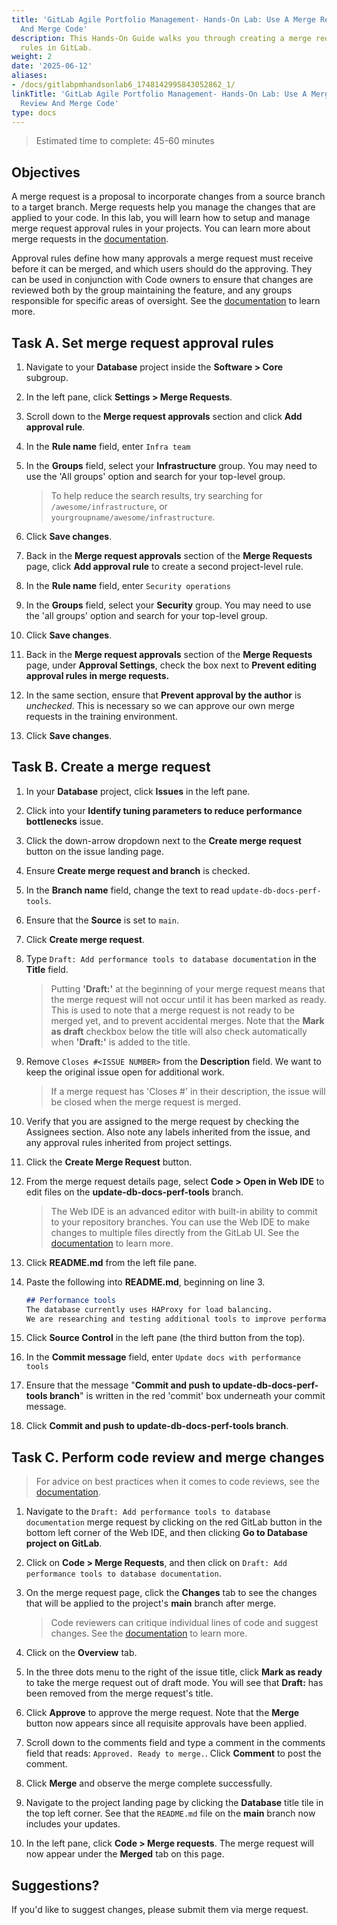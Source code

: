 ```yaml
---
title: 'GitLab Agile Portfolio Management- Hands-On Lab: Use A Merge Request To Review
  And Merge Code'
description: This Hands-On Guide walks you through creating a merge request and approval
  rules in GitLab.
weight: 2
date: '2025-06-12'
aliases:
- /docs/gitlabpmhandsonlab6_1748142995843052862_1/
linkTitle: 'GitLab Agile Portfolio Management- Hands-On Lab: Use A Merge Request To
  Review And Merge Code'
type: docs
---
```


> Estimated time to complete: 45-60 minutes

## Objectives

A merge request is a proposal to incorporate changes from a source branch to a target branch. Merge requests help you manage the changes that are applied to your code. In this lab, you will learn how to setup and manage merge request approval rules in your projects. You can learn more about merge requests in the [documentation](https://docs.gitlab.com/ee/user/project/merge_requests/).

Approval rules define how many approvals a merge request must receive before it can be merged, and which users should do the approving. They can be used in conjunction with Code owners to ensure that changes are reviewed both by the group maintaining the feature, and any groups responsible for specific areas of oversight. See the [documentation](https://docs.gitlab.com/ee/user/project/merge_requests/approvals/rules.html) to learn more.

## Task A. Set merge request approval rules

1. Navigate to your **Database** project inside the **Software > Core** subgroup.

1. In the left pane, click **Settings > Merge Requests**.

1. Scroll down to the **Merge request approvals** section and click **Add approval rule**.

1. In the **Rule name** field, enter `Infra team`

1. In the **Groups** field, select your **Infrastructure** group. You may need to use the 'All groups' option and search for your top-level group.

    > To help reduce the search results, try searching for `/awesome/infrastructure`, or `yourgroupname/awesome/infrastructure`.

1. Click **Save changes**.

1. Back in the **Merge request approvals** section of the **Merge Requests** page, click **Add approval rule** to create a second project-level rule.

1. In the **Rule name** field, enter `Security operations`

1. In the **Groups** field, select your **Security** group. You may need to use the 'all groups' option and search for your top-level group.

1. Click **Save changes**.

1. Back in the **Merge request approvals** section of the **Merge Requests** page, under **Approval Settings**, check the box next to **Prevent editing approval rules in merge requests.**

1. In the same section, ensure that **Prevent approval by the author** is *unchecked*. This is necessary so we can approve our own merge requests in the training environment.

1. Click **Save changes**.

## Task B. Create a merge request

1. In your **Database** project, click **Issues** in the left pane.

1. Click into your **Identify tuning parameters to reduce performance bottlenecks** issue.

1. Click the down-arrow dropdown next to the **Create merge request** button on the issue landing page.

1. Ensure **Create merge request and branch** is checked.

1. In the **Branch name** field, change the text to read `update-db-docs-perf-tools`.

1. Ensure that the **Source** is set to `main`.

1. Click **Create merge request**.

1. Type `Draft: Add performance tools to database documentation` in the **Title** field.

    > Putting **'Draft:'** at the beginning of your merge request means that the merge request will not occur until it has been marked as ready. This is used to note that a merge request is not ready to be merged yet, and to prevent accidental merges. Note that the **Mark as draft** checkbox below the title will also check automatically when **'Draft:'** is added to the title.

1. Remove `Closes #<ISSUE NUMBER>` from the **Description** field. We want to keep the original issue open for additional work.

    > If a merge request has 'Closes #<ISSUE NUMBER>' in their description, the issue will be closed when the merge request is merged.

1. Verify that you are assigned to the merge request by checking the Assignees section. Also note any labels inherited from the issue, and any approval rules inherited from project settings.

1. Click the **Create Merge Request** button.

1. From the merge request details page, select **Code > Open in Web IDE** to edit files on the **update-db-docs-perf-tools** branch.

    > The Web IDE is an advanced editor with built-in ability to commit to your repository branches. You can use the Web IDE to make changes to multiple files directly from the GitLab UI. See the [documentation](https://docs.gitlab.com/ee/user/project/web_ide/) to learn more.

1. Click **README.md** from the left file pane.

1. Paste the following into **README.md**, beginning on line 3.

    ```markdown
    ## Performance tools
    The database currently uses HAProxy for load balancing.
    We are researching and testing additional tools to improve performance.
    ```

1. Click **Source Control** in the left pane (the third button from the top).

1. In the **Commit message** field, enter `Update docs with performance tools`

1. Ensure that the message "**Commit and push to update-db-docs-perf-tools branch**" is written in the red 'commit' box underneath your commit message.

1. Click **Commit and push to update-db-docs-perf-tools branch**.

## Task C. Perform code review and merge changes

> For advice on best practices when it comes to code reviews, see the [documentation](https://docs.gitlab.com/ee/development/code_review.html).

1. Navigate to the `Draft: Add performance tools to database documentation` merge request by clicking on the red GitLab button in the bottom left corner of the Web IDE, and then clicking **Go to Database project on GitLab**.

1. Click on **Code > Merge Requests**, and then click on `Draft: Add performance tools to database documentation`.

1. On the merge request page, click the **Changes** tab to see the changes that will be applied to the project's **main** branch after merge.

    > Code reviewers can critique individual lines of code and suggest changes. See the [documentation](https://docs.gitlab.com/ee/user/project/merge_requests/reviews/) to learn more.

1. Click on the **Overview** tab.

1. In the three dots menu to the right of the issue title, click **Mark as ready** to take the merge request out of draft mode. You will see that **Draft:** has been removed from the merge request's title.

1. Click **Approve** to approve the merge request. Note that the **Merge** button now appears since all requisite approvals have been applied.

1. Scroll down to the comments field and type a comment in the comments field that reads: `Approved. Ready to merge.`. Click **Comment** to post the comment.

1. Click **Merge** and observe the merge complete successfully.

1. Navigate to the project landing page by clicking the **Database** title tile in the top left corner. See that the `README.md` file on the **main** branch now includes your updates.

1. In the left pane, click **Code > Merge requests**. The merge request will now appear under the **Merged** tab on this page.

## Suggestions?

If you'd like to suggest changes, please submit them via merge request.
